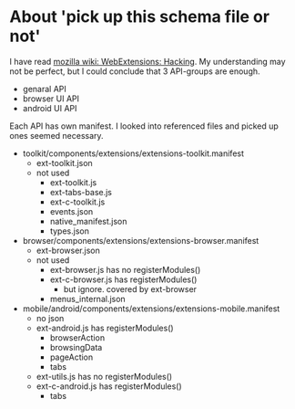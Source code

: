 # About 'pick up this schema file or not'

I have read [mozilla wiki: WebExtensions: Hacking](https://wiki.mozilla.org/WebExtensions/Hacking).
My understanding may not be perfect, but I could conclude that 3 API-groups are enough.
 * genaral API
 * browser UI API
 * android UI API

Each API has own manifest. 
I looked into referenced files and picked up ones seemed necessary.
 * toolkit/components/extensions/extensions-toolkit.manifest
   * ext-toolkit.json
   * not used
     * ext-toolkit.js
     * ext-tabs-base.js
     * ext-c-toolkit.js
     * events.json
     * native_manifest.json
     * types.json
 * browser/components/extensions/extensions-browser.manifest
   * ext-browser.json
   * not used
     * ext-browser.js has no registerModules()
     * ext-c-browser.js has registerModules()
       * but ignore. covered by ext-browser
     * menus_internal.json
 * mobile/android/components/extensions/extensions-mobile.manifest
   * no json
   * ext-android.js has registerModules()
     * browserAction
     * browsingData
     * pageAction
     * tabs
   * ext-utils.js has no registerModules()
   * ext-c-android.js has registerModules()
     * tabs

[//]: # (vim:expandtab ff=unix fenc=utf-8 sw=2)

